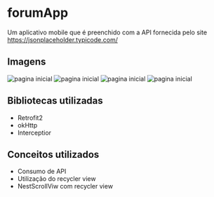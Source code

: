 # forumApp

Um aplicativo mobile que é preenchido com a API fornecida pelo site https://jsonplaceholder.typicode.com/

## Imagens

![pagina inicial](https://imgur.com/ri8CPbJ.png)
![pagina inicial](https://imgur.com/qH7VfL3.png)
![pagina inicial](https://imgur.com/D3uQT5S.png)
![pagina inicial](https://imgur.com/B09G5zE.png)


## Bibliotecas utilizadas

- Retrofit2
- okHttp
- Interceptior

## Conceitos utilizados

- Consumo de API
- Utilização do recycler view
- NestScrollViw com recycler view
